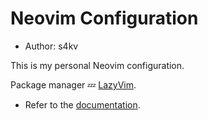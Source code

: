 # Neovim Configuration

- Author: s4kv

This is my personal Neovim configuration.

Package manager 💤 [LazyVim](https://github.com/LazyVim/LazyVim).

- Refer to the [documentation](https://lazyvim.github.io/installation).
